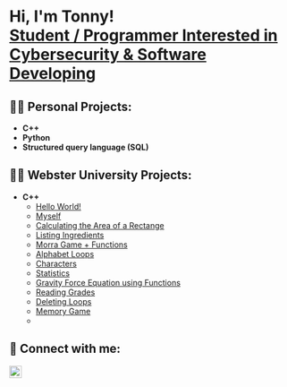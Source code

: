 <h1>Hi, I'm Tonny! <br/><a href="https://www.linkedin.com/in/tonny-le-6404991a9/">Student / Programmer Interested in Cybersecurity & Software Developing</a></h1>

<h2>👨‍💻 Personal Projects:</h2>

- <b>C++</b>
- <b>Python</b>
- <b>Structured query language (SQL)</b>

<h2>👨‍💻 Webster University Projects:</h2>

- <b>C++</b>
  - [Hello World!](https://github.com/letonny)
  - [Myself](https://github.com/letonny)
  - [Calculating the Area of a Rectange](https://github.com/letonny)
  - [Listing Ingredients](https://github.com/letonny)
  - [Morra Game + Functions](https://github.com/letonny)
  - [Alphabet Loops](https://github.com/letonny)
  - [Characters](https://github.com/letonny)
  - [Statistics](https://github.com/letonny)
  - [Gravity Force Equation using Functions](https://github.com/letonny)
  - [Reading Grades](https://github.com/letonny)
  - [Deleting Loops](https://github.com/letonny)
  - [Memory Game](https://github.com/letonny)
  - 

<h2> 🤳 Connect with me:</h2>

[<img align="left" alt="TonnyLe | LinkedIn" width="22px" src="https://cdn.jsdelivr.net/npm/simple-icons@v3/icons/linkedin.svg" />][linkedin]

[linkedin]: https://www.linkedin.com/in/tonny-le-6404991a9/]
